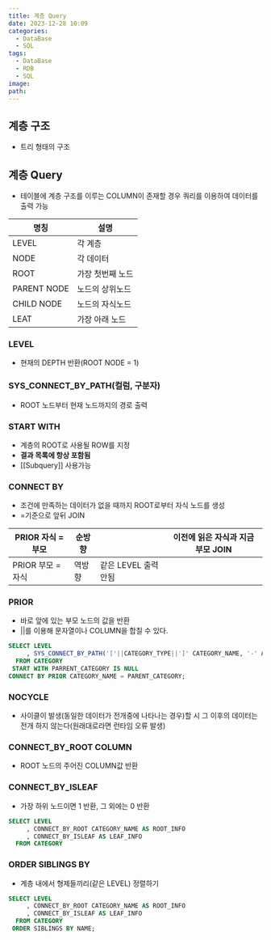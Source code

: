 ```yaml
---
title: 계층 Query
date: 2023-12-28 10:09
categories:
  - DataBase
  - SQL
tags:
  - DataBase
  - RDB
  - SQL
image: 
path:
---
```


## 계층 구조
- 트리 형태의 구조

## 계층 Query
- 테이블에 계층 구조를 이루는 COLUMN이 존재할 경우 쿼리를 이용하여 데이터를 출력 가능

|명칭|설명|
|---|---|
|LEVEL|각 계층|
|NODE|각 데이터|
|ROOT|가장 첫번째 노드|
|PARENT NODE|노드의 상위노드|
|CHILD NODE|노드의 자식노드|
|LEAT|가장 아래 노드|


### LEVEL
- 현재의 DEPTH 반환(ROOT NODE = 1)

### SYS_CONNECT_BY_PATH(컬럼, 구분자)
- ROOT 노드부터 현재 노드까지의 경로 출력

### START WITH
- 계층의 ROOT로 사용될 ROW를 지정
- **결과 목록에 항상 포함됨**
- [[Subquery]] 사용가능

### CONNECT BY
- 조건에 만족하는 데이터가 없을 때까지 ROOT로부터 자식 노드를 생성
- =기준으로 앞뒤 JOIN

|PRIOR 자식 = 부모|순방향| |이전에 읽은 자식과 지금 부모 JOIN|
|---|---|---|---|
|PRIOR 부모 = 자식|역방향|같은 LEVEL 출력 안됨||

### PRIOR
- 바로 앞에 있는 부모 노드의 값을 반환
- ||를 이용해 문자열이나 COLUMN을 합칠 수 있다.
```sql
SELECT LEVEL
     , SYS_CONNECT_BY_PATH('['||CATEGORY_TYPE||']' CATEGORY_NAME, '-' AS PATH
  FROM CATEGORY
 START WITH PARRENT_CATEGORY IS NULL
CONNECT BY PRIOR CATEGORY_NAME = PARENT_CATEGORY;
```


### NOCYCLE
- 사이클이 발생(동일한 데이터가 전개중에 나타나는 경우)할 시 그 이후의 데이터는 전개 하지 않는다(원래대로라면 런타임 오류 발생)

### CONNECT_BY_ROOT COLUMN
- ROOT 노드의 주어진 COLUMN값 반환

### CONNECT_BY_ISLEAF
- 가장 하위 노드이면 1 반환, 그 외에는 0 반환
```sql
SELECT LEVEL
     , CONNECT_BY_ROOT CATEGORY_NAME AS ROOT_INFO
     , CONNECT_BY_ISLEAF AS LEAF_INFO
  FROM CATEGORY
```

### ORDER SIBLINGS BY
- 계층 내에서 형제들끼리(같은 LEVEL) 정렬하기
```sql
SELECT LEVEL
     , CONNECT_BY_ROOT CATEGORY_NAME AS ROOT_INFO
     , CONNECT_BY_ISLEAF AS LEAF_INFO
  FROM CATEGORY
 ORDER SIBLINGS BY NAME;
```